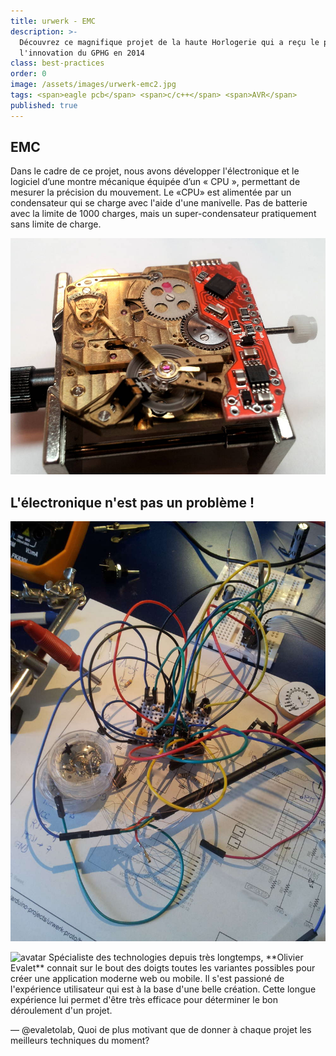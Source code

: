 ```yaml
---
title: urwerk - EMC
description: >-
  Découvrez ce magnifique projet de la haute Horlogerie qui a reçu le prix de
  l'innovation du GPHG en 2014
class: best-practices
order: 0
image: /assets/images/urwerk-emc2.jpg
tags: <span>eagle pcb</span> <span>c/c++</span> <span>AVR</span>
published: true
---
```


## EMC
Dans le cadre de ce projet, nous avons développer l'électronique et le logiciel d’une montre mécanique équipée d’un « CPU », permettant de mesurer la précision du mouvement. Le «CPU» est alimentée par un condensateur qui se charge avec l'aide d'une manivelle. Pas de batterie avec la limite de 1000 charges, mais un super-condensateur pratiquement sans limite de charge.

![urwerk 1](/assets/images/urwerk-emc-dev1.jpg)


## L'électronique n'est pas un problème !

![urwerk 2](/assets/images/urwerk-emc-dev2.jpg)



<aside markdown="1" class="pquote">
  <img src="//ucarecdn.com/e79f59da-1081-4c89-a00f-b2499aaf0afa/-/resize/200x/oli.jpg" class="pquote-avatar" alt="avatar">
  Spécialiste des technologies depuis très longtemps, **Olivier Evalet** connait sur le bout des doigts toutes les variantes possibles pour créer une application moderne web ou mobile. Il s'est passioné de l'expérience utilisateur qui est à la base d'une belle création. 
  Cette longue expérience lui permet d'être très efficace pour déterminer le bon déroulement d'un projet.
  
  <p markdown="1" class="pquote-credit">
— @evaletolab, Quoi de plus motivant que de donner à chaque projet les meilleurs techniques du moment?
  </p>
</aside>
